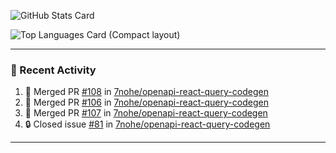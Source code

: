 ![GitHub Stats Card](https://github-readme-stats.vercel.app/api?username=7nohe&count_private=true&theme=react)

![Top Languages Card (Compact layout)](https://github-readme-stats.vercel.app/api/top-langs/?username=7nohe&layout=compact&theme=react)

---

### :koala: Recent Activity

<!--START_SECTION:activity-->
1. 🎉 Merged PR [#108](https://github.com/7nohe/openapi-react-query-codegen/pull/108) in [7nohe/openapi-react-query-codegen](https://github.com/7nohe/openapi-react-query-codegen)
2. 🎉 Merged PR [#106](https://github.com/7nohe/openapi-react-query-codegen/pull/106) in [7nohe/openapi-react-query-codegen](https://github.com/7nohe/openapi-react-query-codegen)
3. 🎉 Merged PR [#107](https://github.com/7nohe/openapi-react-query-codegen/pull/107) in [7nohe/openapi-react-query-codegen](https://github.com/7nohe/openapi-react-query-codegen)
4. 🔒 Closed issue [#81](https://github.com/7nohe/openapi-react-query-codegen/issues/81) in [7nohe/openapi-react-query-codegen](https://github.com/7nohe/openapi-react-query-codegen)
<!--END_SECTION:activity-->

---
